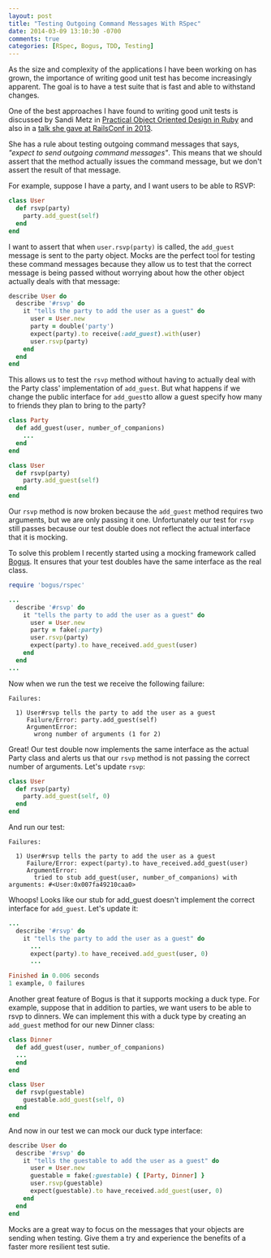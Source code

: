 ```yaml
---
layout: post
title: "Testing Outgoing Command Messages With RSpec"
date: 2014-03-09 13:10:30 -0700
comments: true
categories: [RSpec, Bogus, TDD, Testing]
---
```


As the size and complexity of the applications I have been working on has grown, the importance of writing good unit test has become increasingly apparent. The goal is to have a test suite that is fast and able to withstand changes.

One of the best approaches I have found to writing good unit tests is discussed by Sandi Metz in [Practical Object Oriented Design in Ruby](http://www.amazon.com/Practical-Object-Oriented-Design-Ruby-Addison-Wesley/dp/0321721330) and also in a [talk she gave at RailsConf in 2013](https://speakerdeck.com/skmetz/magic-tricks-of-testing-railsconf).

She has a rule about testing outgoing command messages that says, _"expect to send outgoing command messages"_. This means that we should assert that the method actually issues the command message, but we don't assert the result of that message.

For example, suppose I have a party, and I want users to be able to RSVP: 

```ruby
class User
  def rsvp(party)
    party.add_guest(self)
  end
end
```
I want to assert that when ```user.rsvp(party)``` is called, the ```add_guest``` message is sent to the party object. Mocks are the perfect tool for testing these command messages because they allow us to test that the correct message is being passed without worrying about how the other object actually deals with that message:

```ruby
describe User do
  describe '#rsvp' do 
    it "tells the party to add the user as a guest" do 
      user = User.new
      party = double('party')
      expect(party).to receive(:add_guest).with(user)
      user.rsvp(party)
    end
  end
end
```
This allows us to test the ```rsvp``` method without having to actually deal with the Party class' implementation of ```add_guest```. But what happens if we change the public interface for ```add_guest```to allow a guest specify how many to friends they plan to bring to the party?

```ruby
class Party
  def add_guest(user, number_of_companions)
    ...
  end
end

class User
  def rsvp(party)
    party.add_guest(self)
  end
end
``` 

Our ```rsvp``` method is now broken because the ```add_guest``` method requires two arguments, but we are only passing it one. Unfortunately our test for ```rsvp``` still passes because our test double does not reflect the actual interface that it is mocking. 

To solve this problem I recently started using a mocking framework called [Bogus](https://github.com/psyho/bogus). It ensures that your test doubles have the same interface  as the real class.

```ruby
require 'bogus/rspec'

...
  describe '#rsvp' do 
    it "tells the party to add the user as a guest" do 
      user = User.new
      party = fake(:party)
      user.rsvp(party)
      expect(party).to have_received.add_guest(user)
    end
  end
...
```

Now when we run the test we receive the following failure:

```
Failures:

  1) User#rsvp tells the party to add the user as a guest
     Failure/Error: party.add_guest(self)
     ArgumentError:
       wrong number of arguments (1 for 2)
``` 

Great! Our test double now implements the same interface as the actual Party class and alerts us that our ```rsvp``` method is not passing the correct number of arguments. Let's update ```rsvp```:

```ruby
class User
  def rsvp(party)
    party.add_guest(self, 0)
  end
end
```
And run our test:

```
Failures:

  1) User#rsvp tells the party to add the user as a guest
     Failure/Error: expect(party).to have_received.add_guest(user)
     ArgumentError:
       tried to stub add_guest(user, number_of_companions) with arguments: #<User:0x007fa49210caa0>
```

Whoops! Looks like our stub for add_guest doesn't implement the correct interface for ```add_guest```. Let's update it:

```ruby
...
  describe '#rsvp' do 
    it "tells the party to add the user as a guest" do 
      ...
      expect(party).to have_received.add_guest(user, 0)
      ...

Finished in 0.006 seconds
1 example, 0 failures
``` 

Another great feature of Bogus is that it supports mocking a duck type. For example, suppose that in addition to parties, we want users to be able to rsvp to dinners. We can implement this with a duck type by creating an ```add_guest``` method for our new Dinner class:

```ruby
class Dinner
  def add_guest(user, number_of_companions)
  ...
  end
end

class User
  def rsvp(guestable)
    guestable.add_guest(self, 0)
  end
end
```

And now in our test we can mock our duck type interface:

```ruby
describe User do
  describe '#rsvp' do 
    it "tells the guestable to add the user as a guest" do 
      user = User.new
      guestable = fake(:guestable) { [Party, Dinner] }
      user.rsvp(guestable)
      expect(guestable).to have_received.add_guest(user, 0)
    end
  end
end
```

Mocks are a great way to focus on the messages that your objects are sending when testing. Give them a try and experience the benefits of a faster more resilient test sutie. 